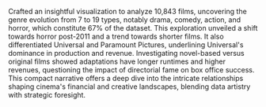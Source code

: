 Crafted an insightful visualization to analyze 10,843 films, uncovering the genre evolution from 7 to 19 types, notably drama, comedy, action, and horror, which constitute 67% of the dataset. This exploration unveiled a shift towards horror post-2011 and a trend towards shorter films. It also differentiated Universal and Paramount Pictures, underlining Universal's dominance in production and revenue. Investigating novel-based versus original films showed adaptations have longer runtimes and higher revenues, questioning the impact of directorial fame on box office success. This compact narrative offers a deep dive into the intricate relationships shaping cinema's financial and creative landscapes, blending data artistry with strategic foresight.
